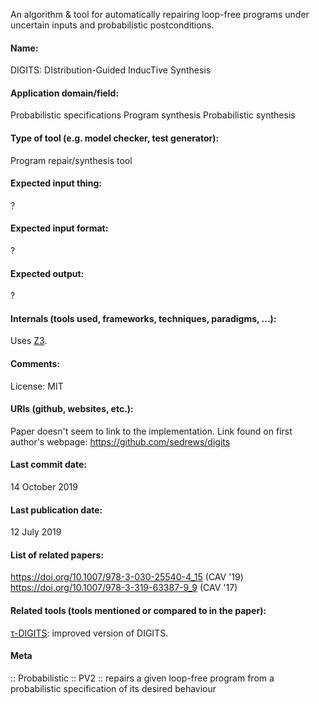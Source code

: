 An algorithm & tool for automatically repairing loop-free programs under uncertain inputs and probabilistic postconditions.

#### Name:
DIGITS: DIstribution-Guided InducTive Synthesis

#### Application domain/field:
Probabilistic specifications
Program synthesis
Probabilistic synthesis

#### Type of tool (e.g. model checker, test generator):
Program repair/synthesis tool

#### Expected input thing:
?

#### Expected input format:
?

#### Expected output:
?

#### Internals (tools used, frameworks, techniques, paradigms, ...):
Uses [Z3](Solvers/SMT/Z3.md).

#### Comments:
License: MIT

#### URIs (github, websites, etc.):
Paper doesn't seem to link to the implementation. Link found on first author's webpage: https://github.com/sedrews/digits

#### Last commit date:
14 October 2019

#### Last publication date:
12 July 2019

#### List of related papers:
https://doi.org/10.1007/978-3-030-25540-4_15 (CAV '19)
https://doi.org/10.1007/978-3-319-63387-9_9 (CAV '17)

#### Related tools (tools mentioned or compared to in the paper):
[τ-DIGITS](τ-DIGITS.md): improved version of DIGITS.

#### Meta
:: Probabilistic
:: PV2 :: repairs a given loop-free program from a probabilistic specification of its desired behaviour